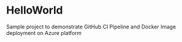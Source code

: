 # HelloWorld
Sample project to demonstrate GitHub CI Pipeline and Docker Image deployment on Azure platform
